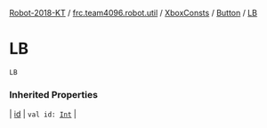 [Robot-2018-KT](../../../index.md) / [frc.team4096.robot.util](../../index.md) / [XboxConsts](../index.md) / [Button](index.md) / [LB](./-l-b.md)

# LB

`LB`

### Inherited Properties

| [id](id.md) | `val id: `[`Int`](https://kotlinlang.org/api/latest/jvm/stdlib/kotlin/-int/index.html) |

